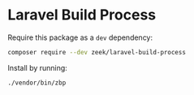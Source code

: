 # Laravel Build Process

Require this package as a `dev` dependency:

```bash
composer require --dev zeek/laravel-build-process
```

Install by running:

```bash
./vendor/bin/zbp
```
